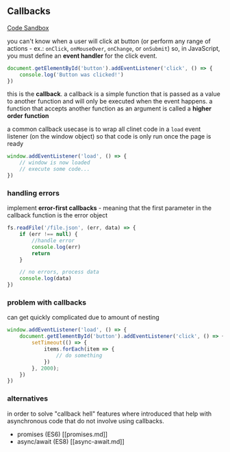 ## Callbacks

[Code Sandbox](https://codesandbox.io/s/callbacks-5ti3r)

you can't know when a user will click at button (or perform any range of actions - ex.: `onClick`, `onMouseOver`, `onChange`, or `onSubmit`) so, in JavaScript, you must define an __event handler__ for the click event.

```javascript
document.getElementById('button').addEventListener('click', () => {
    console.log('Button was clicked!')
})
```

this is the __callback__. a callback is a simple function that is passed as a value to another function and will only be executed when the event happens. a function that accepts another function as an argument is called a __higher order function__

a common callback usecase is to wrap all clinet code in a `load` event listener (on the window object) so that code is only run once the page is ready

```javascript
window.addEventListener('load', () => {
    // window is now loaded
    // execute some code...
})
```

### handling errors

implement __error-first callbacks__ - meaning that the first parameter in the callback function is the error object

```javascript
fs.readFile('/file.json', (err, data) => {
    if (err !== null) {
        //handle error
        console.log(err)
        return
    }

    // no errors, process data
    console.log(data)
})
```

### problem with callbacks 

can get quickly complicated due to amount of nesting

```javascript
window.addEventListener('load', () => {
    document.getElementById('button').addEventListener('click', () => {
        setTimeout(() => {
            items.forEach(item => {
                // do something
            })
        }, 2000);
    })
})
```

### alternatives 

in order to solve "callback hell" features where introduced that help with asynchronous code that do not involve using callbacks.

 - promises (ES6) [[promises.md]]
 - async/await (ES8) [[async-await.md]]